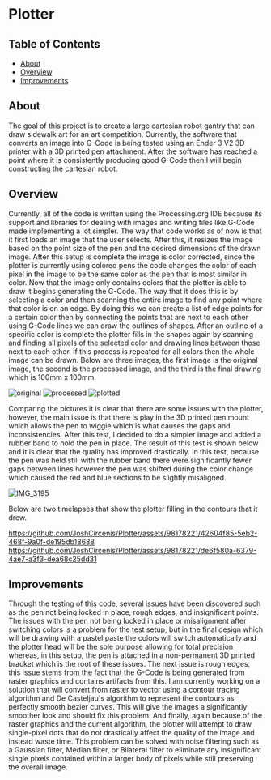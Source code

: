 # Plotter
## Table of Contents
* [About](#About)
* [Overview](#Overview)
* [Improvements](#Improvements)

## About
The goal of this project is to create a large cartesian robot gantry that can draw sidewalk art for an art competition. Currently, the software that converts an image into G-Code is being tested using an Ender 3 V2 3D printer with a 3D printed pen attachment. After the software has reached a point where it is consistently producing good G-Code then I will begin constructing the cartesian robot.

## Overview
Currently, all of the code is written using the Processing.org IDE because its support and libraries for dealing with images and writing files like G-Code made implementing a lot simpler. The way that code works as of now is that it first loads an image that the user selects. After this, it resizes the image based on the point size of the pen and the desired dimensions of the drawn image. After this setup is complete the image is color corrected, since the plotter is currently using colored pens the code changes the color of each pixel in the image to be the same color as the pen that is most similar in color. Now that the image only contains colors that the plotter is able to draw it begins generating the G-Code. The way that it does this is by selecting a color and then scanning the entire image to find any point where that color is on an edge. By doing this we can create a list of edge points for a certain color then by connecting the points that are next to each other using G-Code lines we can draw the outlines of shapes. After an outline of 
a specific color is complete the plotter fills in the shapes again by scanning and finding all pixels of the selected color and drawing lines between those next to each other. If this process is repeated for all colors then the whole image can be drawn. Below are three images, the first image is the original image, the second is the processed image, and the third is the final drawing which is 100mm x 100mm.

![original](https://github.com/JoshCircenis/Plotter/assets/98178221/766132f6-e0ac-4642-8aff-823b268775cc) ![processed](https://github.com/JoshCircenis/Plotter/assets/98178221/4c8b17c0-dc33-4376-abd3-a699645eb310) ![plotted](https://github.com/JoshCircenis/Plotter/assets/98178221/54561d62-d19f-445a-a162-e5123f5769bc)

Comparing the pictures it is clear that there are some issues with the plotter, however, the main issue is that there is play in the 3D printed pen mount which allows the pen to wiggle which is what causes the gaps and inconsistencies. After this test, I decided to do a simpler image and added a rubber band to hold the pen in place. The result of this test is shown below and it is clear that the quality has improved drastically. In this test, because the pen was held still with the rubber band there were significantly fewer gaps between lines however the pen was shifted during the color change which caused the red and blue sections to be slightly misaligned.

![IMG_3195](https://github.com/JoshCircenis/Plotter/assets/98178221/a7ae2a94-38a5-4dc5-8ea1-3bc5ceff629c)

Below are two timelapses that show the plotter filling in the contours that it drew.

https://github.com/JoshCircenis/Plotter/assets/98178221/42604f85-5eb2-468f-9a0f-de195db18688
https://github.com/JoshCircenis/Plotter/assets/98178221/de6f580a-6379-4ae7-a3f3-dea68c25dd31

## Improvements
Through the testing of this code, several issues have been discovered such as the pen not being locked in place, rough edges, and insignificant points. The issues with the pen not being locked in place or misalignment after switching colors is a problem for the test setup, but in the final design which will be drawing with a pastel paste the colors will switch automatically and the plotter head will be the sole purpose allowing for total precision whereas, in this setup, the pen is attached in a non-permanent 3D printed bracket which is the root of these issues. The next issue is rough edges, this issue stems from the fact that the G-Code is being generated from raster graphics and contains artifacts from this. I am currently working on a solution that will convert from raster to vector using a contour tracing algorithm and De Casteljau's algorithm to represent the contours as perfectly smooth bézier curves. This will give the images a significantly smoother look and should fix this problem. And finally, again because of the raster graphics and the current algorithm, the plotter will attempt to draw single-pixel dots that do not drastically affect the quality of the image and instead waste time. This problem can be solved with noise filtering such as a Gaussian filter, Median filter, or Bilateral filter to eliminate any insignificant single pixels contained within a larger body of pixels while still preserving the overall image.
